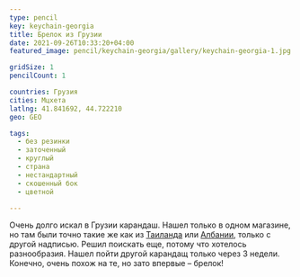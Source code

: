 ```yaml
---
type: pencil
key: keychain-georgia
title: Брелок из Грузии
date: 2021-09-26T10:33:20+04:00
featured_image: pencil/keychain-georgia/gallery/keychain-georgia-1.jpg

gridSize: 1
pencilCount: 1

countries: Грузия
cities: Мцхета
latlng: 41.841692, 44.722210
geo: GEO

tags:
  - без резинки
  - заточенный
  - круглый
  - страна
  - нестандартный
  - скошенный бок
  - цветной

---
```


Очень долго искал в Грузии карандаш. Нашел только в одном магазине, но там были точно такие же как из [Таиланда](?display=thaifive) или [Албании](?display=albania), только с другой надписью. Решил поискать еще, потому что хотелось разнообразия. Нашел пойти другой карандащ только через 3 недели. Конечно, очень похож на те, но зато впервые – брелок!

